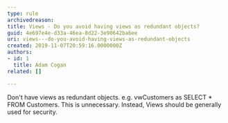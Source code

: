 ```yaml
---
type: rule
archivedreason: 
title: Views - Do you avoid having views as redundant objects?
guid: 4e697e4e-d33a-46ea-8d22-3e90642ba6ee
uri: views---do-you-avoid-having-views-as-redundant-objects
created: 2019-11-07T20:59:16.0000000Z
authors:
- id: 1
  title: Adam Cogan
related: []

---
```


Don't have views as redundant objects. e.g. vwCustomers as SELECT \* FROM Customers. This is unnecessary. Instead, Views should be generally used for security.

<!--endintro-->
